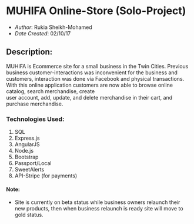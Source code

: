# MUHIFA Online-Store (Solo-Project)
- *Author*: Rukia Sheikh-Mohamed
- *Date Created*: 02/10/17

## Description:
MUHIFA is Ecommerce site for a small business in the Twin Cities. Previous business
customer-interactions was inconvenient for the business and customers, interaction was done via Facebook and
physical transactions. With this online application customers are now able to browse online catalog, search merchandise, create  
user account, add, update, and delete merchandise in their cart, and purchase merchandise.

### Technologies Used:
1. SQL
2. Express.js
3. AngularJS
4. Node.js
5. Bootstrap
6. Passport/Local
7. SweetAlerts
8. API-Stripe (for payments)

#### Note:

- Site is currently on beta status while business owners relaunch their new products, then when business relaunch is ready site will move to gold status.
